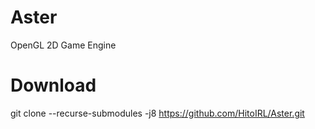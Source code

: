 # Aster
 OpenGL 2D Game Engine
# Download
git clone --recurse-submodules -j8 https://github.com/HitoIRL/Aster.git
